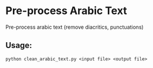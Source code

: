 # Pre-process Arabic Text
Pre-process arabic text (remove diacritics, punctuations) 

## Usage:
```python clean_arabic_text.py <input file> <output file>```

